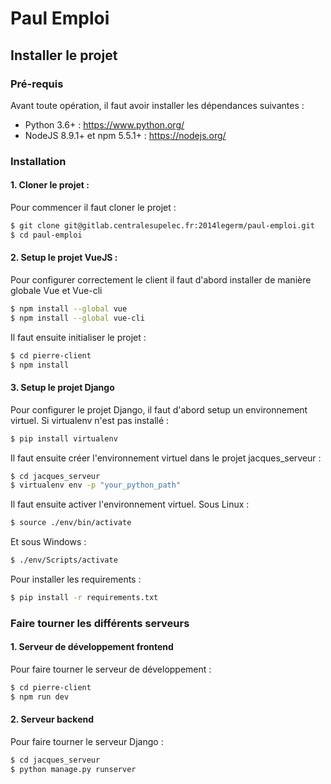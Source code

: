 # Paul Emploi

## Installer le projet

### Pré-requis

Avant toute opération, il faut avoir installer les dépendances suivantes :
- Python 3.6+ : https://www.python.org/
- NodeJS 8.9.1+ et npm 5.5.1+ : https://nodejs.org/

### Installation

#### 1. Cloner le projet :

Pour commencer il faut cloner le projet :

```sh
$ git clone git@gitlab.centralesupelec.fr:2014legerm/paul-emploi.git
$ cd paul-emploi
```

#### 2. Setup le projet VueJS :

Pour configurer correctement le client il faut d'abord installer de manière globale Vue et Vue-cli

```sh
$ npm install --global vue
$ npm install --global vue-cli
```

Il faut ensuite initialiser le projet :

```sh
$ cd pierre-client
$ npm install
```

#### 3. Setup le projet Django

Pour configurer le projet Django, il faut d'abord setup un environnement virtuel. Si virtualenv n'est pas installé :

```sh
$ pip install virtualenv
```

Il faut ensuite créer l'environnement virtuel dans le projet jacques_serveur :

```sh
$ cd jacques_serveur
$ virtualenv env -p "your_python_path"
```

Il faut ensuite activer l'environnement virtuel. Sous Linux :

```sh
$ source ./env/bin/activate
```

Et sous Windows :

```sh
$ ./env/Scripts/activate
```

Pour installer les requirements :

```sh
$ pip install -r requirements.txt
```

### Faire tourner les différents serveurs

#### 1. Serveur de développement frontend

Pour faire tourner le serveur de développement :

```sh
$ cd pierre-client
$ npm run dev
```

#### 2. Serveur backend

Pour faire tourner le serveur Django :

```sh
$ cd jacques_serveur
$ python manage.py runserver
```